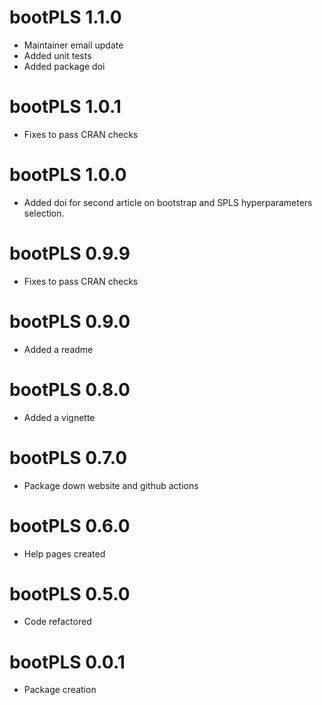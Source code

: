 # bootPLS 1.1.0

* Maintainer email update
* Added unit tests
* Added package doi

# bootPLS 1.0.1

* Fixes to pass CRAN checks

# bootPLS 1.0.0

* Added doi for second article on bootstrap and SPLS hyperparameters selection.

# bootPLS 0.9.9 

* Fixes to pass CRAN checks

# bootPLS 0.9.0 

* Added a readme

# bootPLS 0.8.0 

* Added a vignette

# bootPLS 0.7.0 

* Package down website and github actions

# bootPLS 0.6.0 

* Help pages created

# bootPLS 0.5.0 

* Code refactored

# bootPLS 0.0.1 

* Package creation

